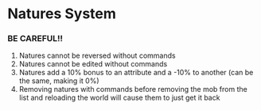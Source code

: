 
# Natures System


### BE CAREFUL!!
1. Natures cannot be reversed without commands
2. Natures cannot be edited without commands
3. Natures add a 10% bonus to an attribute and a -10% to another (can be the same, making it 0%)
4. Removing natures with commands before removing the mob from the list and reloading the world will cause them to just get it back